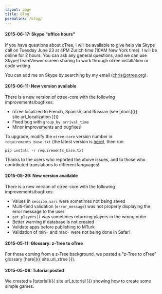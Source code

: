 ```yaml
---
layout: page
title: Blog
permalink: /blog/
---
```


#### 2015-06-17: Skype "office hours"

If you have questions about oTree, I will be available to give help via Skype call on Tuesday June 23 at 4PM Zurich time (10AM New York time).
I will be online for 2 hours. You can ask any general questions, and we can use Skype/TeamViewer screen sharing to work through oTree installation or code writing.

You can add me on Skype by searching by my email (chris@otree.org).


#### 2015-06-11: New version available

There is a new version of otree-core with the following improvements/bugfixes:

* oTree localized to French, Spanish, and Russian (see [docs]({{ site.url_localization }}))
* Fixed bug with `group_by_arrival_time`
* Minor improvements and bugfixes

To upgrade, modify the `otree-core` version number in `requirements_base.txt` (the
latest version is
[here](https://github.com/oTree-org/oTree/blob/master/requirements_base.txt)),
then run:

```
pip install -r requirements_base.txt
```

Thanks to the users who reported the above issues,
and to those who contributed translations to different languages!


#### 2015-05-29: New version available

There is a new version of otree-core with the following improvements/bugfixes:

* Values in `session.vars` were sometimes not being saved
* Multi-field validation (`error_message`) was not properly displaying the error message to the user
* `get_players()` was sometimes returning players in the wrong order
* Better warning if database is not created
* Validate apps before publishing to MTurk
* Validation of min= and max= were not being done in Safari


#### 2015-05-11: Glossary: z-Tree to oTree

For those coming from a z-Tree background, we posted a "z-Tree to oTree" glossary [here]({{ site.url_ztree }}).

#### 2015-05-06: Tutorial posted

We created a [tutorial]({{ site.url_tutorial }}) showing how to create some simple games.